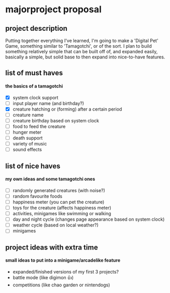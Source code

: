 # majorproject proposal

## project description
Putting together everything I've learned, I'm going to make a 'Digital Pet' Game, something similar to 'Tamagotchi', or of the sort. I plan to build something relatively simple that can be built off of, and expanded easily, basically a simple, but solid base to then expand into nice-to-have features.

## list of must haves
#### the basics of a tamagotchi
- [x] system clock support
- [ ] input player name (and birthday?) 
- [x] creature hatching or (forming) after a certain period
- [ ] creature name
- [ ] creature birthday based on system clock
- [ ] food to feed the creature
- [ ] hunger meter
- [ ] death support
- [ ] variety of music
- [ ] sound effects

## list of nice haves
#### my own ideas and some tamagotchi ones
- [ ] randomly generated creatures (with noise?)
- [ ] random favourite foods
- [ ] happiness meter (you can pet the creature)
- [ ] toys for the creature (affects happiness meter)
- [ ] activities, minigames like swimming or walking
- [ ] day and night cycle (changes page appearance based on system clock)
- [ ] weather cycle (based on local weather?)
- [ ] minigames

## project ideas with extra time
#### small ideas to put into a minigame/arcadelike feature
- expanded/finished versions of my first 3 projects?
- battle mode (like digimon 👍)
- competitions (like chao garden or nintendogs)
